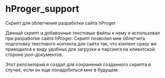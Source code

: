 # hProger_support
Скрипт для облегчения разработки сайта hProger

Данный скрипт и добавочные текстовые файлы к нему я использовал при разработке сайта hProger. Скрипт позволил мне облегчить подготовку текстового контента для сайта так, что
контент сразу же приводился к виду удобных для загрузки и парсинга на клиентской стороне json-документов.

Этот репозиторий я создал для сохранения созданного скрипта в случае, если он еще понадобиться мне в будущем.
